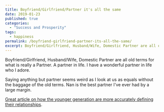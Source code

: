 ```yaml
---
title: Boyfriend/Girlfriend/Partner it's all the same
date: 2019-01-23
published: true
categories:
  - "Success and Prosperity"
tags:
  - happiness
permalink: /boyfriend-girlfriend-partner-its-all-the-same/
excerpt: Boyfriend/Girlfriend, Husband/Wife, Domestic Partner are all old terms for what is really a Partner.
---
```

Boyfriend/Girlfriend, Husband/Wife, Domestic Partner are all old terms for what is really a Partner. A partner in life. I have a wonderful partner in life who I adore.

Saying anything but partner seems weird as I look at us as equals without the baggage of the old terms. Nan is the best partner I've ever had by a large margin.

[Great article on how the younger generation are more accurately defining their relationships](https://www.thelily.com/boyfriend-and-girlfriend-are-out-partners-are-in-heres-why-more-millennials-changing-how-they-define-their-relationships/?fbclid=IwAR1ALL2l_WGtwIqMBTjWnQK9PNM76wuDRfamIE_757fc7CAaEn1O_6ftGrI).
